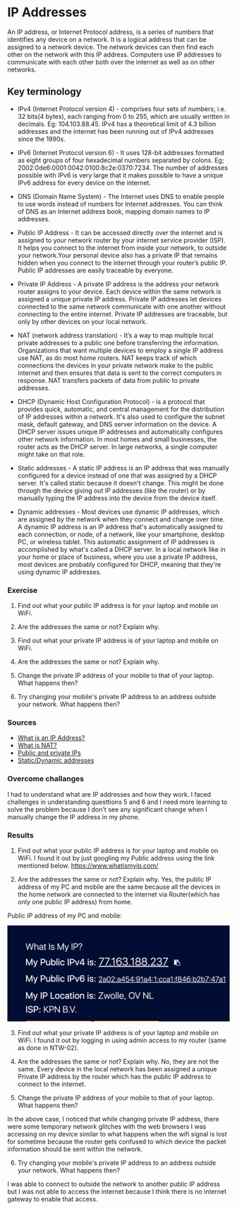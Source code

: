 # IP Addresses

An IP address, or Internet Protocol address, is a series of numbers that identifies any device on a network. It is a logical address that can be assigned to a network device. The network devices can then find each other on the network with this IP address. Computers use IP addresses to communicate with each other both over the internet as well as on other networks.

## Key terminology

- IPv4 (Internet Protocol version 4) - comprises four sets of numbers; i.e. 32 bits(4 bytes), each ranging from 0 to 255, which are usually written in decimals. Eg: 104.103.88.45. IPv4 has a theoretical limit of 4.3 billion addresses and the internet has been running out of IPv4 addresses since the 1990s.

- IPv6 (Internet Protocol version 6) - It uses 128-bit addresses formatted as eight groups of four hexadecimal numbers separated by colons. Eg; 2002:0de6:0001:0042:0100:8c2e:0370:7234. The number of addresses possible with IPv6 is very large that it makes possible to have a unique IPv6 address for every device on the internet. 

- DNS (Domain Name System) - The Internet uses DNS to enable people to use words instead of numbers for Internet addresses. You can think of DNS as an Internet address book, mapping domain names to IP addresses.

- Public IP Address - It can be accessed directly over the internet and is assigned to your network router by your internet service provider (ISP). It helps you connect to the internet from inside your network, to outside your network.Your personal device also has a private IP that remains hidden when you connect to the internet through your router’s public IP. Public IP addresses are easily traceable by everyone.

- Private IP Address - A private IP address is the address your network router assigns to your device. Each device within the same network is assigned a unique private IP address. Private IP addresses let devices connected to the same network communicate with one another without connecting to the entire internet. Private IP addresses are traceable, but only by other devices on your local network.

- NAT (network address translation) - It’s a way to map multiple local private addresses to a public one before transferring the information. Organizations that want multiple devices to employ a single IP address use NAT, as do most home routers. NAT keeps track of which connections the devices in your private network make to the public internet and then ensures that data is sent to the correct computers in response. NAT transfers packets of data from public to private addresses.

- DHCP (Dynamic Host Configuration Protocol) - is a protocol that provides quick, automatic, and central management for the distribution of IP addresses within a network. It's also used to configure the subnet mask, default gateway, and DNS server information on the device. A DHCP server issues unique IP addresses and automatically configures other network information. In most homes and small businesses, the router acts as the DHCP server. In large networks, a single computer might take on that role.

- Static addresses - A static IP address is an IP address that was manually configured for a device instead of one that was assigned by a DHCP server. It's called static because it doesn't change. This might be done through the device giving out IP addresses (like the router) or by manually typing the IP address into the device from the device itself.

- Dynamic addresses - Most devices use dynamic IP addresses, which are assigned by the network when they connect and change over time. A dynamic IP address is an IP address that's automatically assigned to each connection, or node, of a network, like your smartphone, desktop PC, or wireless tablet. This automatic assignment of IP addresses is accomplished by what's called a DHCP server. In a local network like in your home or place of business, where you use a private IP address, most devices are probably configured for DHCP, meaning that they're using dynamic IP addresses.


### Exercise

1. Find out what your public IP address is for your laptop and mobile on WiFi. 

2. Are the addresses the same or not? Explain why. 

3. Find out what your private IP address is of your laptop and mobile on WiFi. 

4. Are the addresses the same or not? Explain why. 

5. Change the private IP address of your mobile to that of your laptop. What happens then?

6. Try changing your mobile's private IP address to an address outside your network. What happens then?


### Sources

- [What is an IP Address?](https://www.avast.com/c-what-is-an-ip-address#:~:text=An%20IP%20address%2C%20or%20Internet,well%20as%20on%20other%20networks.)
- [What is NAT?](https://www.comptia.org/content/guides/what-is-network-address-translation)
- [Public and private IPs](https://www.avast.com/c-ip-address-public-vs-private#:~:text=A%20public%20IP%20address%20identifies,a%20unique%20private%20IP%20address.)
- [Static/Dynamic addresses](https://www.lifewire.com/what-is-a-dynamic-ip-address-2625857)

### Overcome challanges
I had to understand what are IP addresses and how they work. I faced challenges in understanding questtions 5 and 6 and I need more learning to solve the problem because I don't see any significant change when I manually change the IP address in my phone.


### Results

1. Find out what your public IP address is for your laptop and mobile on WiFi.
 I found it out by just googling my Public address using the link mentioned below.
https://www.whatismyip.com/

2. Are the addresses the same or not? Explain why. 
Yes, the public IP address of my PC and mobile are the same because all the devices in the home network are connected to the internet via Router(which has only one public IP address) from home. 

Public IP address of my PC and mobile:

![NTW-05IPAddresses](../00_includes/NTW/NTW-05/i1.png)

3. Find out what your private IP address is of your laptop and mobile on WiFi. 
I found it out by logging in using admin access to my router (same as done in NTW-02). 

4. Are the addresses the same or not? Explain why. 
No, they are not the same. Every device in the local network has been assigned a unique Private IP address by the router which has the public IP address to connect to the internet.

5. Change the private IP address of your mobile to that of your laptop. What happens then?

In the above case, I noticed that while changing private IP address, there were some temporary network glitches with the web browsers I was accessing on my device similar to what happens when the wifi signal is lost for sometime because the router gets confused to which device the packet information should be sent within the network.

6. Try changing your mobile's private IP address to an address outside your network. What happens then?

I was able to connect to outside the network to another public IP address but I was not able to access the internet because I think there is no internet gateway to enable that access.




